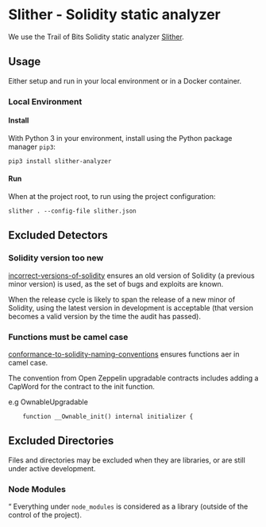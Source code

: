 # Slither - Solidity static analyzer

We use the Trail of Bits Solidity static analyzer [Slither](https://github.com/crytic/slither).

## Usage

Either setup and run in your local environment or in a Docker container.

### Local Environment

#### Install

With Python 3 in your environment, install using the Python package manager `pip3`:

```shell
pip3 install slither-analyzer
```

#### Run

When at the project root, to run using the project configuration:

```shell
slither . --config-file slither.json
```


## Excluded Detectors

### Solidity version too new

[incorrect-versions-of-solidity](https://github.com/crytic/slither/wiki/Detector-Documentation#incorrect-versions-of-solidity)
ensures an old version of Solidity (a previous minor version) is used, as the set of bugs and exploits are known.

When the release cycle is likely to span the release of a new minor of Solidity, using the latest version in development is acceptable (that version becomes a valid version by the time the audit has passed).

### Functions must be camel case

[conformance-to-solidity-naming-conventions](https://github.com/crytic/slither/wiki/Detector-Documentation#conformance-to-solidity-naming-conventions)
ensures functions aer in camel case.

The convention from Open Zeppelin upgradable contracts includes adding a CapWord for the contract to the init function.

e.g OwnableUpgradable

```solidity
    function __Ownable_init() internal initializer {
```

## Excluded Directories

Files and directories may be excluded when they are libraries, or are still under active development.

### Node Modules

“
Everything under `node_modules` is considered as a library (outside of the control of the project).
